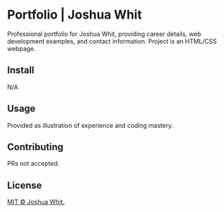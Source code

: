 # Portfolio | Joshua Whit

Professional portfolio for Joshua Whit, providing career details, web development examples, and contact information. Project is an HTML/CSS webpage.

## Install

N/A

## Usage

Provided as illustration of experience and coding mastery.

## Contributing

PRs not accepted.

## License

[MIT © Joshua Whit.](../LICENSE)